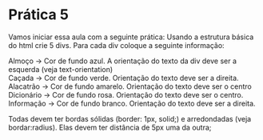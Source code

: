 # Prática 5

Vamos iniciar essa aula com a seguinte prática: Usando a estrutura básica do html crie 5 divs. Para cada div coloque a seguinte informação:

Almoço -> Cor de fundo azul. A orientação do texto da div deve ser a esquerda (veja text-orientation)<br>
Caçada  -> Cor de fundo verde. Orientação do texto deve ser a direita.<br>
Alacatrão  -> Cor de fundo amarelo. Orientação do texto deve ser o centro<br>
Dicionário -> Cor de fundo rosa. Orientação do texto deve ser o centro.<br>
Informação  -> Cor de fundo branco. Orientação do texto deve ser a direita.<br>

Todas devem ter bordas sólidas (border: 1px, solid;) e arredondadas (veja bordar:radius). Elas devem ter distância de 5px uma da outra;
